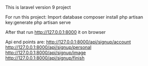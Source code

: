 This is laravel version 9 project 

For run this project:
Import database
composer install
php artisan key:generate
php artisan serve 

After that run http://127.0.0.1:8000 it on browser

Api end points are:
http://127.0.0.1:8000/api/signup/account
http://127.0.0.1:8000/api/signup/personal
http://127.0.0.1:8000/api/signup/image
http://127.0.0.1:8000/api/signup/finish



